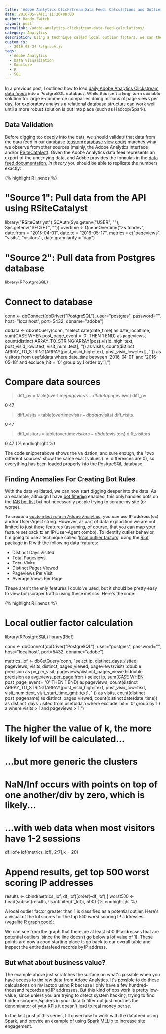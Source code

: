 ```yaml
---
title: 'Adobe Analytics Clickstream Data Feed: Calculations and Outlier Analysis'
date: 2016-05-24T11:11:20+00:00
author: Randy Zwitch
layout: post
permalink: /adobe-analytics-clickstream-data-feed-calculations/
category: Analytics
description: Using a technique called local outlier factors, we can the Adobe Analytics data feed to identify IP addresses that show unusual site behavior.
custom_js:
  - 2016-05-24-lofgraph.js
tags:
  - Adobe Analytics
  - Data Visualization
  - Omniture
  - R
  - SQL
---
```

In a previous post, I outlined how to load [daily Adobe Analytics Clickstream data feeds](http://randyzwitch.com/adobe-analytics-clickstream-data-feed-relational-database/) into a PostgreSQL database. While this isn't a long-term scalable solution for large e-commerce companies doing millions of page views per day, for exploratory analysis a relational database structure can work well until a more robust solution is put into place (such as Hadoop/Spark).

## Data Validation <groan>

Before digging too deeply into the data, we should validate that data from the data feed in our database ([custom database view code](https://gist.github.com/randyzwitch/7a9c48e7132e6ed9dfb0d02ec906961c)) matches what we observe from other sources (mainly, the Adobe Analytics interface and/or [RSiteCatalyst](http://randyzwitch.com/tag/rsitecatalyst/)). Given the Adobe Analytics data feed represents an export of the underlying data, and Adobe provides the formulas in the [data feed documentation](https://marketing.adobe.com/resources/help/en_US/sc/clickstream/datafeeds_calculate.html), _in theory_ you should be able to replicate the numbers exactly:

{% highlight R linenos %}
# "Source 1": Pull data from the API using RSiteCatalyst
library("RSiteCatalyst")
SCAuth(Sys.getenv("USER", ""), Sys.getenv("SECRET", ""))
overtime <- QueueOvertime("zwitchdev",
                           date.from = "2016-04-01",
                           date.to = "2016-05-17",
                           metrics = c("pageviews", "visits", "visitors"),
                           date.granularity = "day")

# "Source 2": Pull data from Postgres database
library(RPostgreSQL)

# Connect to database
conn <- dbConnect(dbDriver("PostgreSQL"),
                 user="postgres",
                 password="",
                 host="localhost",
                 port=5432,
                 dbname="adobe")

dbdata <- dbGetQuery(conn,
                     "select
                     date(date_time) as date_localtime,
                     sum(CASE WHEN post_page_event = '0' THEN 1 END) as pageviews,
                     count(distinct ARRAY_TO_STRING(ARRAY[post_visid_high::text, post_visid_low::text, visit_num::text], '')) as visits,
                     count(distinct ARRAY_TO_STRING(ARRAY[post_visid_high::text, post_visid_low::text], '')) as visitors
                     from usefuldata
                     where date_time between '2016-04-01' and '2016-05-18' and exclude_hit = '0'
                     group by 1
                     order by 1;")

# Compare data sources
> diff_pv = table(overtime$pageviews - dbdata$pageviews)
> diff_pv

0
47

> diff_visits = table(overtime$visits - dbdata$visits)
> diff_visits

0
47

> diff_visitors = table(overtime$visitors - dbdata$visitors)
> diff_visitors

0
47
{% endhighlight %}

The code snippet above shows the validation, and sure enough, the "two different sources" show the same exact values (i.e. differences are 0), so everything has been loaded properly into the PostgreSQL database.

## Finding Anomalies For Creating Bot Rules

With the data validated, we can now start digging deeper into the data. As an example, although I have [bot filtering](https://marketing.adobe.com/resources/help/en_US/reference/bot_rules.html) enabled, this only handles bots on the [IAB bot list](http://www.iab.com/guidelines/iab-abc-international-spiders-bots-list/) but not necessarily people trying to scrape my site (or worse).

To create a [custom bot rule in Adobe Analytics](https://marketing.adobe.com/resources/help/en_US/reference/t_create_bot_rules.html), you can use IP address(es) and/or User-Agent string. However, as part of data exploration we are not limited to just these features (assuming, of course, that you can map your feature set back to an IP/User-Agent combo). To identify outlier behavior, I'm going to use a technique called '[local outlier factors](http://www.dbs.ifi.lmu.de/Publikationen/Papers/LOF.pdf)' using the [Rlof](https://cran.r-project.org/web/packages/Rlof/index.html) package in R with the following data features:

  * Distinct Days Visited
  * Total Pageviews
  * Total Visits
  * Distinct Pages Viewed
  * Pageviews Per Visit
  * Average Views Per Page

These aren't the only features I could've used, but it should be pretty easy to view bot/scraper traffic using these metrics. Here's the code:

{% highlight R linenos %}
# Local outlier factor calculation
library(RPostgreSQL)
library(Rlof)

conn <- dbConnect(dbDriver("PostgreSQL"),
                  user="postgres",
                  password="",
                  host="localhost",
                  port=5432,
                  dbname="adobe")

metrics_lof <- dbGetQuery(conn,
                          "select
                          ip,
                          distinct_days_visited,
                          pageviews,
                          visits,
                          distinct_pages_viewed,
                          pageviews/visits::double precision as pv_per_visit,
                          pageviews/distinct_pages_viewed::double precision as avg_views_per_page
                          from
                          (
                          select
                          ip,
                          sum(CASE WHEN post_page_event = '0' THEN 1 END) as pageviews,
                          count(distinct ARRAY_TO_STRING(ARRAY[post_visid_high::text, post_visid_low::text, visit_num::text, visit_start_time_gmt::text], '')) as visits,
                          count(distinct post_pagename) as distinct_pages_viewed,
                          count(distinct date(date_time)) as distinct_days_visited
                          from usefuldata
                          where exclude_hit = '0'
                          group by 1
                          ) a
                          where visits > 1 and pageviews > 1;")


# The higher the value of k, the more likely lof will be calculated...
# ...but more generic the clusters
# NaN/Inf occurs with points on top of one another/div by zero, which is likely...
# ...with web data when most visitors have 1-2 sessions
df_lof<-lof(metrics_lof[, 2:7],k = 20)

# Append results, get top 500 worst scoring IP addresses
results <- cbind(metrics_lof, df_lof)[order(-df_lof),]
worst500 <- head(subset(results, !is.infinite(df_lof)), 500)
{% endhighlight %}

A local outlier factor greater than 1 is classified as a potential outlier. Here's a visual of the lof scores for the top 500 _worst_ scoring IP addresses [(vegalite R graph code)](https://gist.github.com/randyzwitch/178d72e01e30943f6af82c48a47c4478):

<div id="vis"></div>

We can see from the graph that there are at least 500 IP addresses that are potential outliers (since the line doesn't go below a lof value of 1). These points are now a good starting place to go back to our overall table and inspect the entire datafeed records by IP address.

## But what about business value?

The example above just scratches the surface on what's possible when you have access to the raw data from Adobe Analytics. It's possible to do these calculations on my laptop using R because I only have a few hundred-thousand records and IP addresses. But this kind of ops work is pretty low-value, since unless you are trying to detect system hacking, trying to find hidden scrapers/spiders in your data to filter out just modifies the denominator of your KPIs it doesn't lead to real money per se.

In the last post of this series, I'll cover how to work with the datafeed using Spark, and provide an example of using [Spark MLLib](http://spark.apache.org/docs/latest/mllib-guide.html) to increase site engagement.

